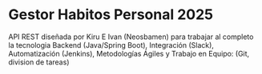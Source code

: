 # Gestor Habitos Personal 2025
API REST diseñada por Kiru E Ivan (Neosbamen) para trabajar al completo la tecnologia Backend (Java/Spring Boot), Integración (Slack), Automatización (Jenkins), Metodologías Ágiles y Trabajo en Equipo: (Git, division de tareas)
